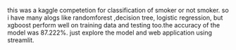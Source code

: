 this was a kaggle competetion for classification of smoker or not smoker. so i have many alogs like randomforest ,decision tree, logistic regression, but xgboost perform well on training data and testing too.the accuracy of the model was 87.222%. just explore the model and web application using streamlit.
